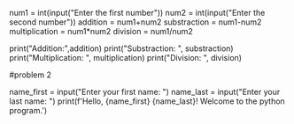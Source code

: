 num1 = int(input("Enter the first number"))
num2 = int(input("Enter the second number"))
addition = num1+num2
substraction = num1-num2
multiplication = num1*num2
division = num1/num2

print("Addition:",addition)
print("Substraction: ", substraction)
print("Multiplication: ", multiplication)
print("Division: ", division)

#problem 2 

name_first = input("Enter your first name: ")
name_last = input("Enter your last name: ")
print(f'Hello, {name_first} {name_last}! Welcome to the python program.')
